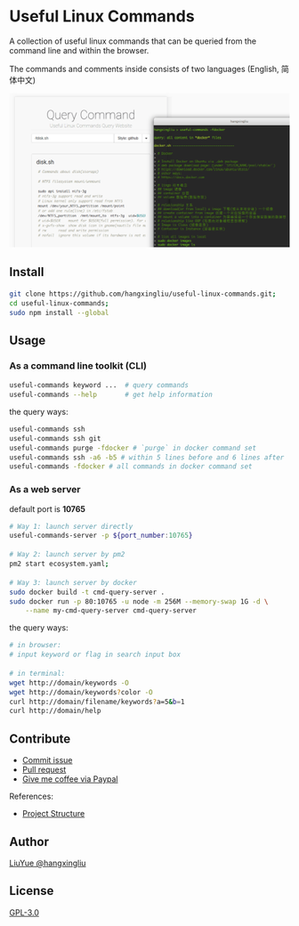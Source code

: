# Useful Linux Commands

A collection of useful linux commands that can be queried from the command line and within the browser.

The commands and comments inside consists of two languages (English, 简体中文)

![screenshot](screenshots/1.png)

## Install

``` bash
git clone https://github.com/hangxingliu/useful-linux-commands.git;
cd useful-linux-commands;
sudo npm install --global
```

## Usage

### As a command line toolkit (CLI)

``` bash
useful-commands keyword ...  # query commands
useful-commands --help       # get help information
```

the query ways:

``` bash
useful-commands ssh
useful-commands ssh git
useful-commands purge -fdocker # `purge` in docker command set
useful-commands ssh -a6 -b5 # within 5 lines before and 6 lines after 
useful-commands -fdocker # all commands in docker command set
```

### As a web server

default port is **10765**

``` bash
# Way 1: launch server directly
useful-commands-server -p ${port_number:10765}

# Way 2: launch server by pm2
pm2 start ecosystem.yaml;

# Way 3: launch server by docker
sudo docker build -t cmd-query-server .
sudo docker run -p 80:10765 -u node -m 256M --memory-swap 1G -d \
	--name my-cmd-query-server cmd-query-server
```

the query ways:

``` bash
# in browser:
# input keyword or flag in search input box

# in terminal:
wget http://domain/keywords -O
wget http://domain/keywords?color -O
curl http://domain/filename/keywords?a=5&b=1
curl http://domain/help
```

## Contribute

- [Commit issue](https://github.com/hangxingliu/useful-linux-commands/issues)
- [Pull request](https://github.com/hangxingliu/useful-linux-commands/pulls)
- [Give me coffee via Paypal](https://www.paypal.me/hangxingliu)

References:

- [Project Structure](docs/PROJECT-STRUCT.md)


## Author

[LiuYue @hangxingliu](https://github.com/hangxingliu)

## License

[GPL-3.0](LICENSE)
